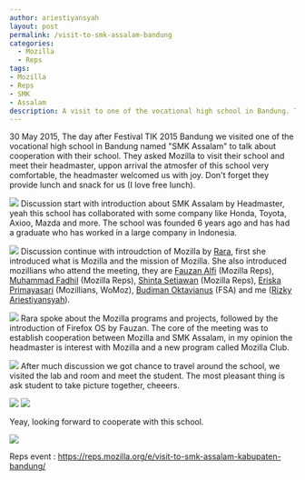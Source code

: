 ```yaml
---
author: ariestiyansyah
layout: post
permalink: /visit-to-smk-assalam-bandung
categories:
  - Mozilla
  - Reps
tags:
- Mozilla
- Reps
- SMK
- Assalam
description: A visit to one of the vocational high school in Bandung. They asked Mozilla to visit their school and meet their headmaster. Also an approach for establishing another Mozilla Club.
---
```


30 May 2015, The day after Festival TIK 2015 Bandung we visited one of the
vocational high school in Bandung named "SMK Assalam" to talk about cooperation with their school. They asked Mozilla to visit their school and meet their headmaster, uppon arrival the atmosfer of this school very comfortable, the headmaster welcomed us with joy. Don't forget they provide lunch and snack for us (I love free lunch).

![]({{site.baseurl}}images/assalam3.JPG)
Discussion start with introduction about SMK Assalam by Headmaster, yeah this
school has collaborated with some company like Honda, Toyota, Axioo, Mazda and
more. The school was founded 6 years ago and has had a graduate who has worked
in a large company in Indonesia.

![]({{site.baseurl}}images/assalam1.JPG)
Discussion continue with introudction of Mozilla by [Rara](https://reps.mozilla.org/u/Rara/), first she introduced
what is Mozilla and the mission of Mozilla. She also introduced mozillians who
attend the meeting, they are [Fauzan
Alfi](https://reps.mozilla.org/u/fauzanalfi/) (Mozilla Reps), [Muhammad
Fadhil](https://reps.mozilla.org/u/mfadhil/)
(Mozilla Reps), [Shinta Setiawan](https://reps.mozilla.org/u/setiawan/) (Mozilla Reps), [Eriska Primayasari](https://mozillians.org/en-US/u/eriskatp/) (Mozillians,
WoMoz), [Budiman Oktavianus](https://mozillians.org/en-US/u/tampubolonbudiman/) (FSA) and me ([Rizky Ariestiyansyah](https://reps.mozilla.org/u/ariestiyansyah/)). 

![]({{site.baseurl}}images/assalam2.JPH)
Rara spoke about the Mozilla programs and projects, followed by the
introduction of Firefox OS by Fauzan. The core of the meeting was to establish
cooperation between Mozilla and SMK Assalam, in my opinion the headmaster is
interest with Mozilla and a new program called Mozilla Club.

![]({{site.baseurl}}images/asssalam4)
After much discussion we got chance to travel around the school, we visited the
lab and room and meet the student. The most pleasant thing is ask student to
take picture together, cheeers.

![]({{site.baseurl}}images/assalam6.JPG)
![]({{site.baseurl}}images/assalam7.JPG)

Yeay, looking forward to cooperate with this school.

![]({{site.baseurl}}images/assalam8.JPG)

Reps event : https://reps.mozilla.org/e/visit-to-smk-assalam-kabupaten-bandung/
